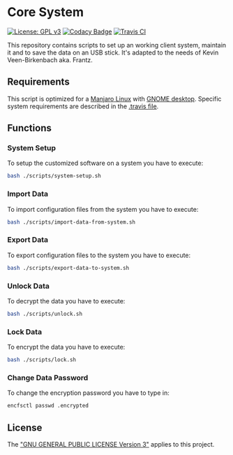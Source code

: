 # Core System
[![License: GPL v3](https://img.shields.io/badge/License-GPL%20v3-blue.svg)](./LICENSE.txt) [![Codacy Badge](https://api.codacy.com/project/badge/Grade/6e66409513d7451b949afbf0373ba71f)](https://www.codacy.com/manual/KevinFrantz/core-system?utm_source=github.com&amp;utm_medium=referral&amp;utm_content=KevinFrantz/core-system&amp;utm_campaign=Badge_Grade) [![Travis CI](https://travis-ci.org/KevinFrantz/core-system.svg?branch=master)](https://travis-ci.org/KevinFrantz/core-system)

This repository contains scripts to set up an working client system, maintain it and to save the data on an USB stick.
It's adapted to the needs of Kevin Veen-Birkenbach aka. Frantz.
## Requirements
This script is optimized for a [Manjaro Linux](https://manjaro.org) with [GNOME desktop](https://www.gnome.org/?).
Specific system requirements are described in the [.travis file](./.travis).

## Functions
### System Setup
To setup the customized software on a system you have to execute:
```bash
bash ./scripts/system-setup.sh
```
### Import Data
To import configuration files from the system you have to execute:
```bash
bash ./scripts/import-data-from-system.sh
```
### Export Data
To export configuration files to the system you have to execute:
```bash
bash ./scripts/export-data-to-system.sh
```
### Unlock Data
To decrypt the data you have to execute:
```bash
bash ./scripts/unlock.sh
```
### Lock Data
To encrypt the data you have to execute:
```bash
bash ./scripts/lock.sh
```

### Change Data Password
To change the encryption password you have to type in:
```bash
encfsctl passwd .encrypted
```
## License
The ["GNU GENERAL PUBLIC LICENSE Version 3"](./LICENSE.txt) applies to this project.
